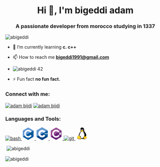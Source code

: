 <h1 align="center">Hi 👋, I'm bigeddi adam</h1>
<h3 align="center">A passionate developer from morocco studying in 1337</h3>

<p align="left"> <img src="https://komarev.com/ghpvc/?username=abigeddi&label=Profile%20views&color=0e75b6&style=flat" alt="abigeddi" /> </p>

- 🌱 I’m currently learning **c. c++**

- 📫 How to reach me **bigeddi1991@gmail.com**
- <img src="https://badge.mediaplus.ma/binary/iel-bakk" alt="abigeddi 42" width="500">

- ⚡ Fun fact **no fun fact.**

<h3 align="left">Connect with me:</h3>
<p align="left">
<a href="https://twitter.com/adam bijdi" target="blank"><img align="center" src="https://raw.githubusercontent.com/rahuldkjain/github-profile-readme-generator/master/src/images/icons/Social/twitter.svg" alt="adam bijdi" height="30" width="40" /></a>
<a href="https://fb.com/adam bijdi" target="blank"><img align="center" src="https://raw.githubusercontent.com/rahuldkjain/github-profile-readme-generator/master/src/images/icons/Social/facebook.svg" alt="adam bijdi" height="30" width="40" /></a>
</p>

<h3 align="left">Languages and Tools:</h3>
<p align="left"> <a href="https://www.gnu.org/software/bash/" target="_blank" rel="noreferrer"> <img src="https://www.vectorlogo.zone/logos/gnu_bash/gnu_bash-icon.svg" alt="bash" width="40" height="40"/> </a> <a href="https://www.cprogramming.com/" target="_blank" rel="noreferrer"> <img src="https://raw.githubusercontent.com/devicons/devicon/master/icons/c/c-original.svg" alt="c" width="40" height="40"/> </a> <a href="https://www.w3schools.com/cpp/" target="_blank" rel="noreferrer"> <img src="https://raw.githubusercontent.com/devicons/devicon/master/icons/cplusplus/cplusplus-original.svg" alt="cplusplus" width="40" height="40"/> </a> <a href="https://www.w3schools.com/cs/" target="_blank" rel="noreferrer"> <img src="https://raw.githubusercontent.com/devicons/devicon/master/icons/csharp/csharp-original.svg" alt="csharp" width="40" height="40"/> </a> <a href="https://git-scm.com/" target="_blank" rel="noreferrer"> <img src="https://www.vectorlogo.zone/logos/git-scm/git-scm-icon.svg" alt="git" width="40" height="40"/> </a> <a href="https://www.linux.org/" target="_blank" rel="noreferrer"> <img src="https://raw.githubusercontent.com/devicons/devicon/master/icons/linux/linux-original.svg" alt="linux" width="40" height="40"/> </a> </p>

<p>&nbsp;<img align="center" src="https://github-readme-stats.vercel.app/api?username=abigeddi&show_icons=true&locale=en" alt="abigeddi" /></p>

<p><img align="center" src="https://github-readme-streak-stats.herokuapp.com/?user=abigeddi&" alt="abigeddi" /></p>
